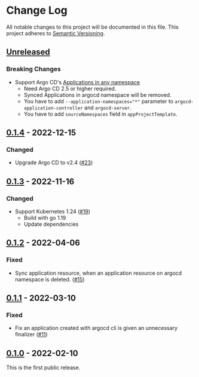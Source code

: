 # Change Log

All notable changes to this project will be documented in this file.
This project adheres to [Semantic Versioning](http://semver.org/).

## [Unreleased]

### **Breaking Changes**

- Support Argo CD's [Applications in any namespace](https://argo-cd.readthedocs.io/en/stable/operator-manual/app-any-namespace/)
  - Need Argo CD 2.5 or higher required.
  - Synced Applications in argocd namespace will be removed.
  - You have to add `--application-namespaces="*"` parameter to `argocd-application-controller` and `argocd-server`.
  - You have to add `sourceNamespaces` field in `appProjectTemplate`.

## [0.1.4] - 2022-12-15

### Changed

- Upgrade Argo CD to v2.4 ([#23](https://github.com/cybozu-go/cattage/pull/23))

## [0.1.3] - 2022-11-16

### Changed

- Support Kubernetes 1.24 ([#19](https://github.com/cybozu-go/cattage/pull/19))
    - Build with go 1.19
    - Update dependencies

## [0.1.2] - 2022-04-06

### Fixed
- Sync application resource, when an application resource on argocd namespace is deleted. ([#15](https://github.com/cybozu-go/cattage/pull/15))

## [0.1.1] - 2022-03-10

### Fixed
- Fix an application created with argocd cli is given an unnecessary finalizer ([#11](https://github.com/cybozu-go/cattage/pull/11))

## [0.1.0] - 2022-02-10

This is the first public release.

[Unreleased]: https://github.com/cybozu-go/cattage/compare/v0.1.4...HEAD
[0.1.4]: https://github.com/cybozu-go/cattage/compare/v0.1.3...v0.1.4
[0.1.3]: https://github.com/cybozu-go/cattage/compare/v0.1.2...v0.1.3
[0.1.2]: https://github.com/cybozu-go/cattage/compare/v0.1.1...v0.1.2
[0.1.1]: https://github.com/cybozu-go/cattage/compare/v0.1.0...v0.1.1
[0.1.0]: https://github.com/cybozu-go/cattage/compare/60bcea7b1cf9d79e5e439d0fa7dbb4629c9f1125...v0.1.0

